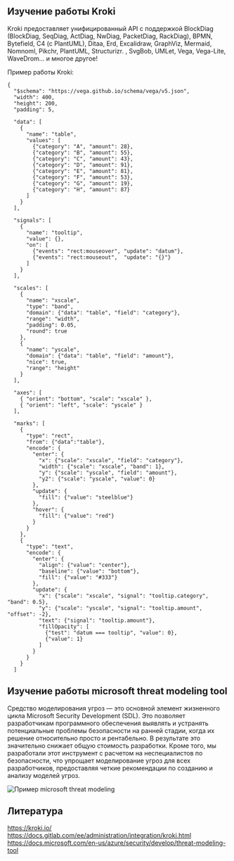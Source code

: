
## Изучение работы Kroki

Kroki предоставляет унифицированный API с поддержкой BlockDiag (BlockDiag, SeqDiag, ActDiag, NwDiag, PacketDiag, RackDiag), BPMN, Bytefield, C4 (с PlantUML), Ditaa, Erd, Excalidraw, GraphViz, Mermaid, Nomnoml, Pikchr, PlantUML, Structurizr. , SvgBob, UMLet, Vega, Vega-Lite, WaveDrom... и многое другое!

Пример работы Kroki:

```vega
{
  "$schema": "https://vega.github.io/schema/vega/v5.json",
  "width": 400,
  "height": 200,
  "padding": 5,

  "data": [
    {
      "name": "table",
      "values": [
        {"category": "A", "amount": 28},
        {"category": "B", "amount": 55},
        {"category": "C", "amount": 43},
        {"category": "D", "amount": 91},
        {"category": "E", "amount": 81},
        {"category": "F", "amount": 53},
        {"category": "G", "amount": 19},
        {"category": "H", "amount": 87}
      ]
    }
  ],

  "signals": [
    {
      "name": "tooltip",
      "value": {},
      "on": [
        {"events": "rect:mouseover", "update": "datum"},
        {"events": "rect:mouseout",  "update": "{}"}
      ]
    }
  ],

  "scales": [
    {
      "name": "xscale",
      "type": "band",
      "domain": {"data": "table", "field": "category"},
      "range": "width",
      "padding": 0.05,
      "round": true
    },
    {
      "name": "yscale",
      "domain": {"data": "table", "field": "amount"},
      "nice": true,
      "range": "height"
    }
  ],

  "axes": [
    { "orient": "bottom", "scale": "xscale" },
    { "orient": "left", "scale": "yscale" }
  ],

  "marks": [
    {
      "type": "rect",
      "from": {"data":"table"},
      "encode": {
        "enter": {
          "x": {"scale": "xscale", "field": "category"},
          "width": {"scale": "xscale", "band": 1},
          "y": {"scale": "yscale", "field": "amount"},
          "y2": {"scale": "yscale", "value": 0}
        },
        "update": {
          "fill": {"value": "steelblue"}
        },
        "hover": {
          "fill": {"value": "red"}
        }
      }
    },
    {
      "type": "text",
      "encode": {
        "enter": {
          "align": {"value": "center"},
          "baseline": {"value": "bottom"},
          "fill": {"value": "#333"}
        },
        "update": {
          "x": {"scale": "xscale", "signal": "tooltip.category", "band": 0.5},
          "y": {"scale": "yscale", "signal": "tooltip.amount", "offset": -2},
          "text": {"signal": "tooltip.amount"},
          "fillOpacity": [
            {"test": "datum === tooltip", "value": 0},
            {"value": 1}
          ]
        }
      }
    }
  ]

```

## Изучение работы microsoft threat modeling tool

Средство моделирования угроз — это основной элемент жизненного цикла Microsoft Security Development (SDL). Это позволяет разработчикам программного обеспечения выявлять и устранять потенциальные проблемы безопасности на ранней стадии, когда их решение относительно просто и рентабельно. В результате это значительно снижает общую стоимость разработки. Кроме того, мы разработали этот инструмент с расчетом на неспециалистов по безопасности, что упрощает моделирование угроз для всех разработчиков, предоставляя четкие рекомендации по созданию и анализу моделей угроз.

![Пример microsoft threat modeling](01.png "Пример microsoft threat modeling")


## Литература

https://kroki.io/
https://docs.gitlab.com/ee/administration/integration/kroki.html
https://docs.microsoft.com/en-us/azure/security/develop/threat-modeling-tool



